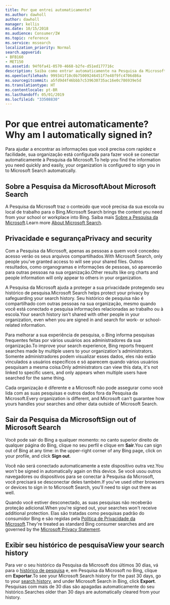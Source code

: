 ```yaml
---
title: Por que entrei automaticamente?
ms.author: dawholl
author: dawholl
manager: kellis
ms.date: 10/15/2018
ms.audience: Consumer/IW
ms.topic: reference
ms.service: mssearch
localization_priority: Normal
search.appverid:
- BFB160
- MET150
ms.assetid: 94f6fa41-0570-4668-b2fe-d51ed177716c
description: Saiba como entrar automaticamente na Pesquisa da Microsoft pode ajudar você a encontrar resultados de trabalho com rapidez e facilidade
ms.openlocfilehash: 999341f10c0b75009246451f7e48f9fc4706d86a
ms.sourcegitcommit: a5fd9d4f46bbb7c539630735ac16e0c786939e5d
ms.translationtype: HT
ms.contentlocale: pt-BR
ms.lasthandoff: 05/01/2019
ms.locfileid: "33508830"
---
```

# <a name="why-am-i-automatically-signed-in"></a><span data-ttu-id="40d8c-103">Por que entrei automaticamente?</span><span class="sxs-lookup"><span data-stu-id="40d8c-103">Why am I automatically signed in?</span></span>

<span data-ttu-id="40d8c-104">Para ajudar a encontrar as informações que você precisa com rapidez e facilidade, sua organização está configurada para fazer você se conectar automaticamente à Pesquisa da Microsoft.</span><span class="sxs-lookup"><span data-stu-id="40d8c-104">To help you find the information you need quickly and easily, your organization is configured to sign you in to Microsoft Search automatically.</span></span>
  
## <a name="about-microsoft-search"></a><span data-ttu-id="40d8c-105">Sobre a Pesquisa da Microsoft</span><span class="sxs-lookup"><span data-stu-id="40d8c-105">About Microsoft Search</span></span>

<span data-ttu-id="40d8c-106">A Pesquisa da Microsoft traz o conteúdo que você precisa da sua escola ou local de trabalho para o Bing.</span><span class="sxs-lookup"><span data-stu-id="40d8c-106">Microsoft Search brings the content you need from your school or workplace into Bing.</span></span> <span data-ttu-id="40d8c-107">Saiba mais [Sobre a Pesquisa da Microsoft](about-microsoft-search.md).</span><span class="sxs-lookup"><span data-stu-id="40d8c-107">Learn more [About Microsoft Search](about-microsoft-search.md).</span></span>
  
## <a name="privacy-and-security"></a><span data-ttu-id="40d8c-108">Privacidade e segurança</span><span class="sxs-lookup"><span data-stu-id="40d8c-108">Privacy and security</span></span>

<span data-ttu-id="40d8c-109">Com a Pesquisa da Microsoft, apenas as pessoas a quem você concedeu acesso verão os seus arquivos compartilhados.</span><span class="sxs-lookup"><span data-stu-id="40d8c-109">With Microsoft Search, only people you've granted access to will see your shared files.</span></span> <span data-ttu-id="40d8c-110">Outros resultados, como organogramas e informações de pessoas, só aparecerão para outras pessoas na sua organização.</span><span class="sxs-lookup"><span data-stu-id="40d8c-110">Other results like org charts and people information will only appear to others in your organization.</span></span>
  
<span data-ttu-id="40d8c-111">A Pesquisa da Microsoft ajuda a proteger a sua privacidade protegendo seu histórico de pesquisa.</span><span class="sxs-lookup"><span data-stu-id="40d8c-111">Microsoft Search helps protect your privacy by safeguarding your search history.</span></span> <span data-ttu-id="40d8c-112">Seu histórico de pesquisa não é compartilhado com outras pessoas na sua organização, mesmo quando você está conectado e pesquisa informações relacionadas ao trabalho ou à escola.</span><span class="sxs-lookup"><span data-stu-id="40d8c-112">Your search history isn't shared with other people in your organization, even when you are signed in and search for work- or school-related information.</span></span>
  
<span data-ttu-id="40d8c-113">Para melhorar a sua experiência de pesquisa, o Bing informa pesquisas frequentes feitas por vários usuários aos administradores da sua organização.</span><span class="sxs-lookup"><span data-stu-id="40d8c-113">To improve your search experience, Bing reports frequent searches made by multiple users to your organization's administrators.</span></span> <span data-ttu-id="40d8c-114">Somente administradores podem visualizar esses dados, eles não estão vinculados a usuários específicos e só aparecem quando vários usuários pesquisam a mesma coisa.</span><span class="sxs-lookup"><span data-stu-id="40d8c-114">Only administrators can view this data, it's not linked to specific users, and only appears when multiple users have searched for the same thing.</span></span>
  
<span data-ttu-id="40d8c-115">Cada organização é diferente e a Microsoft não pode assegurar como você lida com as suas pesquisas e outros dados fora da Pesquisa da Microsoft.</span><span class="sxs-lookup"><span data-stu-id="40d8c-115">Every organization is different, and Microsoft can't guarantee how yours handles your searches and other data outside of Microsoft Search.</span></span>
  
## <a name="sign-out-of-microsoft-search"></a><span data-ttu-id="40d8c-116">Sair da Pesquisa da Microsoft</span><span class="sxs-lookup"><span data-stu-id="40d8c-116">Sign out of Microsoft Search</span></span>

<span data-ttu-id="40d8c-117">Você pode sair do Bing a qualquer momento: no canto superior direito de qualquer página do Bing, clique no seu perfil e clique em **Sair**.</span><span class="sxs-lookup"><span data-stu-id="40d8c-117">You can sign out of Bing at any time: in the upper-right corner of any Bing page, click on your profile, and click **Sign out**.</span></span>
  
<span data-ttu-id="40d8c-118">Você não será conectado automaticamente a este dispositivo outra vez.</span><span class="sxs-lookup"><span data-stu-id="40d8c-118">You won't be signed in automatically again on this device.</span></span> <span data-ttu-id="40d8c-119">Se você usou outros navegadores ou dispositivos para se conectar à Pesquisa da Microsoft, você precisará se desconectar deles também.</span><span class="sxs-lookup"><span data-stu-id="40d8c-119">If you've used other browsers or devices to sign in to Microsoft Search, you'll need to sign out there as well.</span></span> 
  
<span data-ttu-id="40d8c-120">Quando você estiver desconectado, as suas pesquisas não receberão proteção adicional.</span><span class="sxs-lookup"><span data-stu-id="40d8c-120">When you're signed out, your searches won't receive additional protection.</span></span> <span data-ttu-id="40d8c-121">Elas são tratadas como pesquisas padrão do consumidor Bing e são regidas pela [Política de Privacidade da Microsoft](https://privacy.microsoft.com/en-us/privacystatement).</span><span class="sxs-lookup"><span data-stu-id="40d8c-121">They're treated as standard Bing consumer searches and are governed by the [Microsoft Privacy Statement](https://privacy.microsoft.com/en-us/privacystatement).</span></span>
  
## <a name="view-your-search-history"></a><span data-ttu-id="40d8c-122">Exibir seu histórico de pesquisa</span><span class="sxs-lookup"><span data-stu-id="40d8c-122">View your search history</span></span>

<span data-ttu-id="40d8c-123">Para ver o seu histórico da Pesquisa da Microsoft dos últimos 30 dias, vá para o [histórico de pesquisa](https://ssl.bing.com/profile/history) e, em Pesquisa da Microsoft no Bing, clique em **Exportar**.</span><span class="sxs-lookup"><span data-stu-id="40d8c-123">To see your Microsoft Search history for the past 30 days, go to your [search history](https://ssl.bing.com/profile/history), and under Microsoft Search in Bing, click **Export**.</span></span> <span data-ttu-id="40d8c-124">Pesquisas com mais de 30 dias são apagadas automaticamente do seu histórico.</span><span class="sxs-lookup"><span data-stu-id="40d8c-124">Searches older than 30 days are automatically cleared from your history.</span></span>

  

